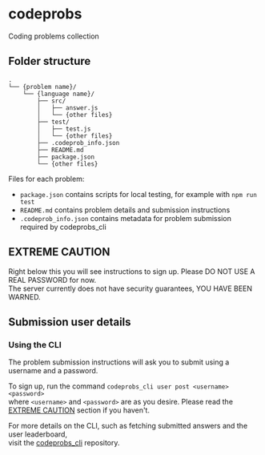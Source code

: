 # codeprobs

Coding problems collection

## Folder structure

```
.
└── {problem name}/
    └── {language name}/
        ├── src/
        │   ├── answer.js
        │   └── {other files}
        ├── test/
        │   ├── test.js
        │   └── {other files}
        ├── .codeprob_info.json
        ├── README.md
        ├── package.json
        └── {other files}
```

Files for each problem:

- `package.json` contains scripts for local testing, for example with `npm run test`
- `README.md` contains problem details and submission instructions
- `.codeprob_info.json` contains metadata for problem submission required by codeprobs_cli

## EXTREME CAUTION

Right below this you will see instructions to sign up. Please DO NOT USE A REAL PASSWORD for now.  
The server currently does not have security guarantees, YOU HAVE BEEN WARNED.

## Submission user details

### Using the CLI

The problem submission instructions will ask you to submit using a username and a password.

To sign up, run the command `codeprobs_cli user post <username> <password>`  
where `<username>` and `<password>` are as you desire. Please read the [EXTREME CAUTION](#extreme-caution) section if you haven't.

For more details on the CLI, such as fetching submitted answers and the user leaderboard,  
visit the [codeprobs_cli](https://github.com/PixelSam123/codeprobs_cli) repository.
